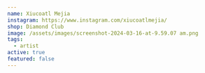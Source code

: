 ```yaml
---
name: Xiucoatl Mejia
instagram: https://www.instagram.com/xiucoatlmejia/
shop: Diamond Club
image: /assets/images/screenshot-2024-03-16-at-9.59.07 am.png
tags:
  - artist
active: true
featured: false
---
```

